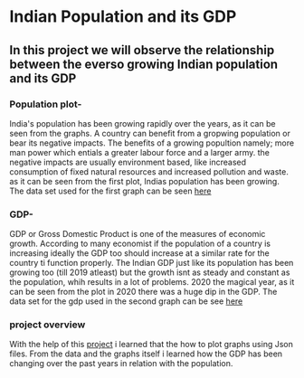 # Indian Population and its GDP
## In this project we will observe the relationship between the everso growing Indian population and its GDP
### Population plot-
India's population has been growing rapidly over the years, as it can be seen from the graphs. A country can benefit from a gropwing population or bear its negative impacts. The benefits of a growing popultion namely; more man power which entials a greater labour force and a larger army. the negative impacts are usually environment based, like increased consumption of fixed natural resources and increased pollution and waste. as it can be seen from the first plot, Indias population has been growing. The data set used for the first graph can be seen [here](http://api.worldbank.org/v2/countries/IND/indicators/SP.POP.TOTL?per_page=5000&format=json)
### GDP-
GDP or Gross Domestic Product is one of the measures of economic growth. According to many economist if the population of a country is increasing ideally the GDP too should increase at a similar rate for the country ti function properly. The Indian GDP just like its population has been growing too (till 2019 atleast) but the growth isnt as steady and constant as the population, whih results in a lot of problems. 2020 the magical year, as it can be seen from the plot in 2020 there was a huge dip in the GDP. The data set for the gdp used in the second graph can be see [here](http://api.worldbank.org/v2/countries/IND/indicators/SP.POP.TOTL?per_page=5000&format=json) 
### project overview 
With the help of this [project](https://github.com/mikeizbicki/cmc-csci040/tree/2021fall/hw_02) i learned that the how to plot graphs using Json files. From the data and the graphs itself i learned how the GDP has been changing over the past years in relation with the population. 
